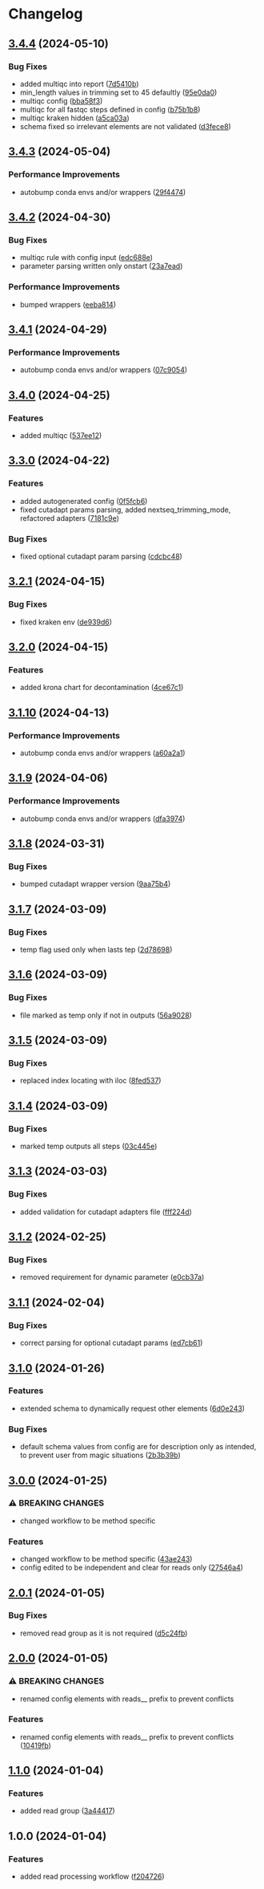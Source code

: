 # Changelog

## [3.4.4](https://github.com/xsitarcik/reads/compare/v3.4.3...v3.4.4) (2024-05-10)


### Bug Fixes

* added multiqc into report ([7d5410b](https://github.com/xsitarcik/reads/commit/7d5410bb86a0471129f92fd8226155b0ba3446f6))
* min_length values in trimming set to 45 defaultly ([95e0da0](https://github.com/xsitarcik/reads/commit/95e0da036b78441538422534638a7a472322b7d2))
* multiqc config ([bba58f3](https://github.com/xsitarcik/reads/commit/bba58f36d5ea7302ffb6bcaba565d1e70e92aec5))
* multiqc for all fastqc steps defined in config ([b75b1b8](https://github.com/xsitarcik/reads/commit/b75b1b8b61a63604bb21b09f79b0004a75fafce1))
* multiqc kraken hidden ([a5ca03a](https://github.com/xsitarcik/reads/commit/a5ca03af88403d2862dd6237f7c1e63e029c1707))
* schema fixed so irrelevant elements are not validated ([d3fece8](https://github.com/xsitarcik/reads/commit/d3fece8768c9e0d8e8acf77e4f4c2aadd5cdb3b3))

## [3.4.3](https://github.com/xsitarcik/reads/compare/v3.4.2...v3.4.3) (2024-05-04)


### Performance Improvements

* autobump conda envs and/or wrappers ([29f4474](https://github.com/xsitarcik/reads/commit/29f447492472b287f2e71bca9cc5667a20974e3c))

## [3.4.2](https://github.com/xsitarcik/reads/compare/v3.4.1...v3.4.2) (2024-04-30)


### Bug Fixes

* multiqc rule with config input ([edc688e](https://github.com/xsitarcik/reads/commit/edc688e0651726e847846c8d57c6a4fc25ea9822))
* parameter parsing written only onstart ([23a7ead](https://github.com/xsitarcik/reads/commit/23a7ead128d1029156c1719f83a2fa9960e340af))


### Performance Improvements

* bumped wrappers ([eeba814](https://github.com/xsitarcik/reads/commit/eeba8142bc62536733e5b4bcee281d5d6d7b91d5))

## [3.4.1](https://github.com/xsitarcik/reads/compare/v3.4.0...v3.4.1) (2024-04-29)


### Performance Improvements

* autobump conda envs and/or wrappers ([07c9054](https://github.com/xsitarcik/reads/commit/07c9054ef05ca4d6d96d11388c234e7e829248f7))

## [3.4.0](https://github.com/xsitarcik/reads/compare/v3.3.0...v3.4.0) (2024-04-25)


### Features

* added multiqc ([537ee12](https://github.com/xsitarcik/reads/commit/537ee12ceb0e64ea5da5210a18d1a3299d9e8352))

## [3.3.0](https://github.com/xsitarcik/reads/compare/v3.2.1...v3.3.0) (2024-04-22)


### Features

* added autogenerated config ([0f5fcb6](https://github.com/xsitarcik/reads/commit/0f5fcb6d9898786000338e6279cef8d3b2a545b5))
* fixed cutadapt params parsing, added nextseq_trimming_mode, refactored adapters ([7181c9e](https://github.com/xsitarcik/reads/commit/7181c9e565214ee806a4c49384ec779d3d4ab43e))


### Bug Fixes

* fixed optional cutadapt param parsing ([cdcbc48](https://github.com/xsitarcik/reads/commit/cdcbc48e612bfa8a0b02afbc1a77a55c6631bb27))

## [3.2.1](https://github.com/xsitarcik/reads/compare/v3.2.0...v3.2.1) (2024-04-15)


### Bug Fixes

* fixed kraken env ([de939d6](https://github.com/xsitarcik/reads/commit/de939d624995ec27677e8c6e97ae7eed897ef828))

## [3.2.0](https://github.com/xsitarcik/reads/compare/v3.1.10...v3.2.0) (2024-04-15)


### Features

* added krona chart for decontamination ([4ce67c1](https://github.com/xsitarcik/reads/commit/4ce67c1c1be7bf3382c3543cc250bcaf45ec4973))

## [3.1.10](https://github.com/xsitarcik/reads/compare/v3.1.9...v3.1.10) (2024-04-13)


### Performance Improvements

* autobump conda envs and/or wrappers ([a60a2a1](https://github.com/xsitarcik/reads/commit/a60a2a191027087a310a6918695e3e9bbb053ac2))

## [3.1.9](https://github.com/xsitarcik/reads/compare/v3.1.8...v3.1.9) (2024-04-06)


### Performance Improvements

* autobump conda envs and/or wrappers ([dfa3974](https://github.com/xsitarcik/reads/commit/dfa3974e38eac853d2c3d4c0d6d05d2142a96fa4))

## [3.1.8](https://github.com/xsitarcik/reads/compare/v3.1.7...v3.1.8) (2024-03-31)


### Bug Fixes

* bumped cutadapt wrapper version ([9aa75b4](https://github.com/xsitarcik/reads/commit/9aa75b4e9e3159cbd82c8ddc7147769190ca5043))

## [3.1.7](https://github.com/xsitarcik/reads/compare/v3.1.6...v3.1.7) (2024-03-09)


### Bug Fixes

* temp flag used only when lasts tep ([2d78698](https://github.com/xsitarcik/reads/commit/2d786981006e02f732c0beda81652d27f01bba4b))

## [3.1.6](https://github.com/xsitarcik/reads/compare/v3.1.5...v3.1.6) (2024-03-09)


### Bug Fixes

* file marked as temp only if not in outputs ([56a9028](https://github.com/xsitarcik/reads/commit/56a9028dc5f0bbd44b83ef35fad67eb05bd3ebff))

## [3.1.5](https://github.com/xsitarcik/reads/compare/v3.1.4...v3.1.5) (2024-03-09)


### Bug Fixes

* replaced index locating with iloc ([8fed537](https://github.com/xsitarcik/reads/commit/8fed5377659983d0ac369005da95271272560bad))

## [3.1.4](https://github.com/xsitarcik/reads/compare/v3.1.3...v3.1.4) (2024-03-09)


### Bug Fixes

* marked temp outputs all steps ([03c445e](https://github.com/xsitarcik/reads/commit/03c445eec9d175ae2adb89c447f911747b622859))

## [3.1.3](https://github.com/xsitarcik/reads/compare/v3.1.2...v3.1.3) (2024-03-03)


### Bug Fixes

* added validation for cutadapt adapters file ([fff224d](https://github.com/xsitarcik/reads/commit/fff224d6c1f1d4f96dc5612a1fccee475a805585))

## [3.1.2](https://github.com/xsitarcik/reads/compare/v3.1.1...v3.1.2) (2024-02-25)


### Bug Fixes

* removed requirement for dynamic parameter ([e0cb37a](https://github.com/xsitarcik/reads/commit/e0cb37a9044a22c1be15675bde1e1cda005d4bf3))

## [3.1.1](https://github.com/xsitarcik/reads/compare/v3.1.0...v3.1.1) (2024-02-04)


### Bug Fixes

* correct parsing for optional cutadapt params ([ed7cb61](https://github.com/xsitarcik/reads/commit/ed7cb61b92974da0486f426bcc474cd9b841a068))

## [3.1.0](https://github.com/xsitarcik/reads/compare/v3.0.0...v3.1.0) (2024-01-26)


### Features

* extended schema to dynamically request other elements ([6d0e243](https://github.com/xsitarcik/reads/commit/6d0e243b77c9d1dfe32e218a571dc75afeb6bff7))


### Bug Fixes

* default schema values from config are for description only as intended, to prevent user from magic situations ([2b3b39b](https://github.com/xsitarcik/reads/commit/2b3b39b5a2b986b08c7801ce2a514418eca13135))

## [3.0.0](https://github.com/xsitarcik/reads/compare/v2.0.1...v3.0.0) (2024-01-25)


### ⚠ BREAKING CHANGES

* changed workflow to be method specific

### Features

* changed workflow to be method specific ([43ae243](https://github.com/xsitarcik/reads/commit/43ae24301194d4816774952ff96c7cc6664cf075))
* config edited to be independent and clear for reads only ([27546a4](https://github.com/xsitarcik/reads/commit/27546a4631d344a87d8a2b0730d076f1710b0225))

## [2.0.1](https://github.com/xsitarcik/reads/compare/v2.0.0...v2.0.1) (2024-01-05)


### Bug Fixes

* removed read group as it is not required ([d5c24fb](https://github.com/xsitarcik/reads/commit/d5c24fb344970c176a27b401d8e54b81e3757670))

## [2.0.0](https://github.com/xsitarcik/reads/compare/v1.1.0...v2.0.0) (2024-01-05)


### ⚠ BREAKING CHANGES

* renamed config elements with reads__ prefix to prevent conflicts

### Features

* renamed config elements with reads__ prefix to prevent conflicts ([10419fb](https://github.com/xsitarcik/reads/commit/10419fb82491d98d2b9a20a9b1767dbbb7fb9646))

## [1.1.0](https://github.com/xsitarcik/reads/compare/v1.0.0...v1.1.0) (2024-01-04)


### Features

* added read group ([3a44417](https://github.com/xsitarcik/reads/commit/3a444178e36223897f92ba3dd90968a9b1f1c662))

## 1.0.0 (2024-01-04)


### Features

* added read processing workflow ([f204726](https://github.com/xsitarcik/reads/commit/f20472652f67a8fd89f26431c82e2aafd828f877))
